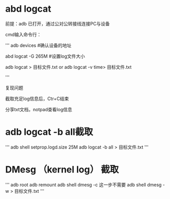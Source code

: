 # abd logcat
前提：adb 已打开，通过公对公转接线连接PC与设备

cmd输入命令行：

'''
adb devices #确认设备的地址

abd logcat -G 265M #设置log文件大小

adb logcat > 目标文件.txt   or  adb logcat -v time> 目标文件.txt

'''

复现问题

截取充足log信息后，Ctr+C结束

分享txt文档，notpad查看log信息


# adb logcat -b all截取
'''
adb shell setprop.logd.size 25M
adb logcat -b all > 目标文件.txt
'''

# DMesg （kernel log） 截取
'''
adb root
adb remount
adb shell dmesg -c   这一步不需要
adb shell dmesg -w > 目标文件.txt 
'''
